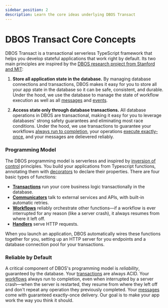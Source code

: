 ```yaml
---
sidebar_position: 2
description: Learn the core ideas underlying DBOS Transact
---
```


# DBOS Transact Core Concepts

DBOS Transact is a transactional serverless TypeScript framework that helps you develop stateful applications that work right by default.
Its two main principles are inspired by the [DBOS research project from Stanford and MIT](https://dbos-project.github.io/):

1. **Store all application state in the database.** By managing database connections and transactions, DBOS makes it easy for you to store all your app state in the database so it can be safe, consistent, and durable.  Under the hood, we use the database to manage the state of workflow execution as well as all [messages](../tutorials/workflow-communication-tutorial#messages-api) and [events](../tutorials/workflow-communication-tutorial#events-api).

2.  **Access state only through database transactions.** All database operations in DBOS are transactional, making it easy for you to leverage databases' strong safety guarantees and eliminating most race conditions.  Under the hood, we use transactions to guarantee your workflows [always run to completion](../tutorials/workflow-tutorial#reliability-guarantees), your operations [execute exactly-once](../tutorials/idempotency-tutorial), and your messages are delievered reliably.

### Programming Model
The DBOS programming model is serverless and inspired by [inversion of control](https://en.wikipedia.org/wiki/Inversion_of_control) principles.
You build your applications from Typescript functions, annotating them with [decorators](../api-reference/decorators) to declare their properties.
There are four basic types of functions:

- **[Transactions](../tutorials/transaction-tutorial)** run your core business logic transactionally in the database.
- **[Communicators](../tutorials/communicator-tutorial)** talk to external services and APIs, with built-in automatic retries.
- **[Workflows](../tutorials/workflow-tutorial)** reliably orchestrate other functions&#8212;if a workflow is ever interrupted for any reason (like a server crash), it always resumes from where it left off.
- **[Handlers](../tutorials/http-serving-tutorial)** serve HTTP requests.

When you launch an application, DBOS automatically wires these functions together for you, setting up an HTTP server for you endpoints and a database connection pool for your transactions.

### Reliable by Default

A critical component of DBOS's programming model is _reliability_, guaranteed by the database.
Your [transactions](../tutorials/transaction-tutorial.md) are always ACID.
Your [workflows](../tutorials/workflow-tutorial.md) always run to completion, even when interrupted by a server crash&#8212;when the server is restarted, they resume from where they left off and don't repeat any operation they previously completed.
Your [messages](../tutorials/workflow-communication-tutorial) come with guaranteed exactly-once delivery.
Our goal is to make your app work the way you think it should.
